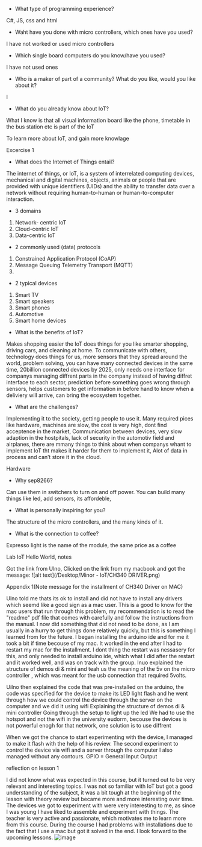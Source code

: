-	What type of programming experience?

C#, JS, css and html

-	Waht have you done with micro controllers, which ones have you used?

I have not worked or used micro controllers

-	Which single board computers do you know/have you used?

I have not used ones

-	Who is a maker of part of a community? What do you like, would you like about it? 

I 
-	What do you already know about IoT?

What I know is that all visual information board like the phone, timetable in the bus station etc is part of the IoT

To learn more about IoT, and gain more knowlage 


Excercise 1 

-	What does the Internet of Things entail?

The internet of things, or IoT, is a system of interrelated computing devices, mechanical and digital machines, objects, animals or people that are provided with unique identifiers (UIDs) and the ability to transfer data over a network without requiring human-to-human or human-to-computer interaction.

-	3 domains

1.	Network- centric IoT 
2.	Cloud-centric IoT
3.	Data-centric IoT

-	2 commonly used (data) protocols

1.	Constrained Application Protocol (CoAP)
2.	Message Queuing Telemetry Transport (MQTT)
3.	

-	2 typical devices

1.	Smart TV
2.	Smart speakers
3.	Smart phones
4.	Automotive
5.	Smart home devices

-	What is the benefits of IoT?

Makes shopping easier
the IoT does things for you like smarter shopping, 
driving cars, 
and cleaning at home. 
To communicate with others, technology does things for us,
 more sensors that they spread around the world,
 problem solving, 
you can have many connected devices in the same time, 20billion connected devices by 2025, only needs one interface for companys managing diffrent parts in the company instead of having diffret interface to each sector, prediction before something goes wrong through sensors, helps customers to get information in before hand to know when a deliviery will arrive, can bring the ecosystem together.

-	What are the challenges?

Implementing it to the society, getting people to use it.  Many required pices like hardware, machines are slow, the cost is very high, dont find acceptence in the market, Communication between devices, very slow adaption in the hostpitals, lack of security in the automotiv field and airplanes, there are mmany things to think about when companys whant to implement IoT tht makes it harder for them to implement it, Alot of data in process and can’t store it in the cloud.

Hardware

-	Why sep8266?

Can use them in switchers to turn on and off power. You can build many things like led, add sensors, its affordeble, 


-	What is personally inspiring for you?

The structure of the micro controllers, and the many kinds of it. 

-	What is the connection to coffee?

Expresso light is the name of the module, the same price as a coffee


Lab IoT Hello World, notes

Got the link from Ulno, Clicked on the link from my macbook and got the message:
![alt text](/Desktop/Minor - IoT/CH340 DRIVER.png)
 
Appendix 1(Note message for the installment of CH340 Driver on MAC)

Ulno told me thats its ok to install and did not have to install any drivers which seemd like a good sign as a mac user. This is a good to know for the mac users that run through this problem, my recommendation is to read the "readme" pdf file that comes with carefully and follow the instructions from the manual. I now did something that did not need to be done, as I am usually in a hurry to get things done relatively quickly, but this is something I learned from for the future. I began installing the arduino ide and for me it took a bit if time becouse of my mac. It worked in the end after I had to restart my mac for the installment. I dont thing the restart was nessasery for this, and only needed to install arduino ide, which what I did after the restart and it worked well, and was on track with the group. Inuo explained the structure of demos di & mini and teah us the meaning of the 5v on the micro controller , which was meant for the usb connection that required 5volts.

Uilno then explained the code that was pre-installed on the arduino, the code was specified for the device to make its LED light flash and he went through how we could control the device through the server on the computer and we did it using wifi
Explaining the structure of demos di & mini controller
Going through the setup to light up the led
We had to use the hotspot and not the wifi in the university eudorm, becouse the devices is not powerful enogh for that network, one solution is to use diffrent 

When we got the chance to start experimenting with the device, I managed to make it flash with the help of his review. The second experiment to control the device via wifi and a server through the computer I also managed without any contours.
GPIO = General Input Output

reflection on lesson 1

I did not know what was expected in this course, but it turned out to be very relevant and interesting topics. I was not so familiar with IoT but got a good understanding of the subject, it was a bit tough at the beginning of the lesson with theory review but became more and more interesting over time. The devices we got to experiment with were very interesting to me, as since I was young I have liked to assemble and experiment with things. The teacher is very active and passionate, which motivates me to learn more from this course. During the course I had problems with installations due to the fact that I use a mac but got it solved in the end. I look forward to the upcoming lessons.
![image](https://user-images.githubusercontent.com/72225929/149092011-aa2231a6-227e-4a8e-ab16-0ad8c0bd4ede.png)
